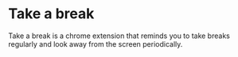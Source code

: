 # Take a break

Take a break is a chrome extension that reminds you to take breaks regularly and look away from the screen periodically.